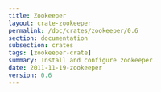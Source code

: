 ```yaml
---
title: Zookeeper
layout: crate-zookeeper
permalink: /doc/crates/zookeeper/0.6
section: documentation
subsection: crates
tags: [zookeeper-crate]
summary: Install and configure zookeeper
date: 2011-11-19-zookeeper
version: 0.6
---
```

